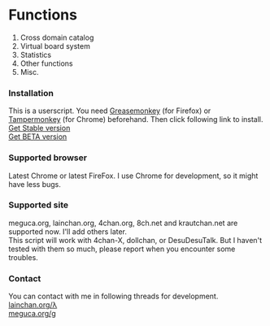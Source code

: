 # Functions
1. Cross domain catalog
2. Virtual board system
3. Statistics
4. Other functions
5. Misc.

### Installation
This is a userscript. You need [Greasemonkey](https://addons.mozilla.org/ja/firefox/addon/greasemonkey/) (for Firefox) or [Tampermonkey](https://chrome.google.com/webstore/detail/tampermonkey/dhdgffkkebhmkfjojejmpbldmpobfkfo) (for Chrome) beforehand. Then click following link to install.<br>
[Get Stable version](https://github.com/DogMan8/CatChan/blob/master/CatChan.user.js)<br>
[Get BETA version](https://github.com/DogMan8/CatChan/blob/develop/CatChan.user.js)

### Supported browser
Latest Chrome or latest FireFox. I use Chrome for development, so it might have less bugs.

### Supported site
meguca.org, lainchan.org, 4chan.org, 8ch.net and krautchan.net are supported now. I'll add others later.<br>
This script will work with 4chan-X, dollchan, or DesuDesuTalk. But I haven't tested with them so much, please report when you encounter some troubles.

### Contact
You can contact with me in following threads for development.<br>
[lainchan.org/λ](https://lainchan.org/%CE%BB/res/10247.html)<br>
[meguca.org/g](https://meguca.org/g/1355772)<br>